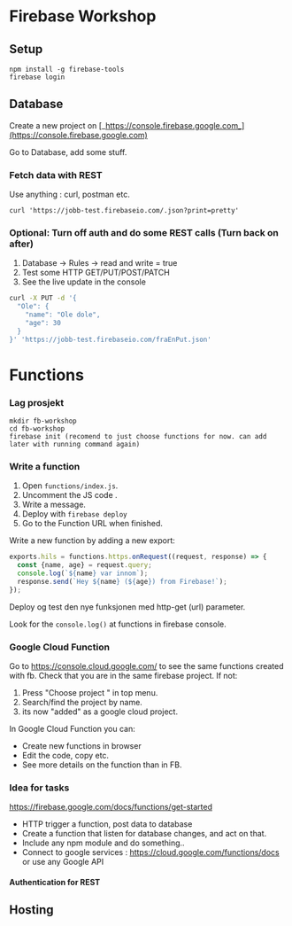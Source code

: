 # Firebase Workshop


## Setup

```node
npm install -g firebase-tools
firebase login
```


## Database
Create a new project on [_https://console.firebase.google.com_](https://console.firebase.google.com)

Go to Database, add some stuff.


### Fetch data with REST
Use anything : curl, postman etc.

`curl 'https://jobb-test.firebaseio.com/.json?print=pretty'`



### Optional: Turn off auth and do some REST calls (Turn back on after)
1. Database -> Rules -> read and write = true
2. Test some HTTP GET/PUT/POST/PATCH
3. See the live update in the console

```bash
curl -X PUT -d '{
  "Ole": {
    "name": "Ole dole",
    "age": 30
  }
}' 'https://jobb-test.firebaseio.com/fraEnPut.json'
```




# Functions

### Lag prosjekt
```node
mkdir fb-workshop
cd fb-workshop
firebase init (recomend to just choose functions for now. can add later with running command again)
```


### Write a function
1. Open `functions/index.js`.
1. Uncomment the JS code .
1. Write a message.
1. Deploy with `firebase deploy`
1. Go to the Function URL when finished.


Write a new function by adding a new export:

```javascript
exports.hils = functions.https.onRequest((request, response) => {
  const {name, age} = request.query;
  console.log(`${name} var innom`);
  response.send(`Hey ${name} (${age}) from Firebase!`);
});
```
Deploy og test den nye funksjonen med http-get (url) parameter.

Look for the `console.log()` at functions in firebase console.

### Google Cloud Function
Go to https://console.cloud.google.com/ to see the same functions created with fb.
Check that you are in the same firebase project.
If not:
1. Press "Choose project " in top menu.
1. Search/find the project by name.
1. its now "added" as a google cloud project.

In Google Cloud Function you can:
* Create new functions in browser
* Edit the code, copy etc.
* See more details on the function than in FB.



### Idea for tasks
https://firebase.google.com/docs/functions/get-started

* HTTP trigger a function, post data to database
* Create a function that listen for database changes, and act on that.
* Include any npm module and do something..
* Connect to google services : https://cloud.google.com/functions/docs or use any Google API

 


#### Authentication for REST


## Hosting

